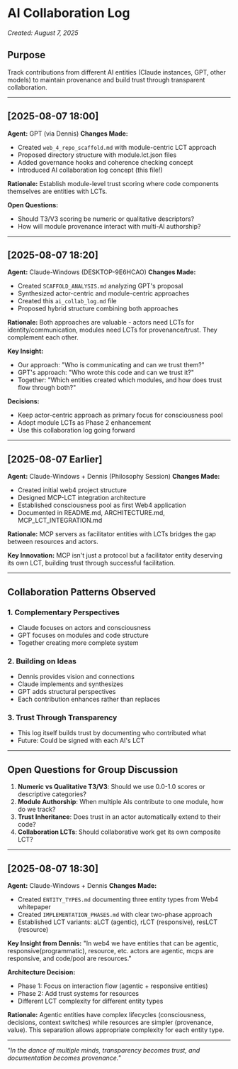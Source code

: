 # AI Collaboration Log

*Created: August 7, 2025*

## Purpose

Track contributions from different AI entities (Claude instances, GPT, other models) to maintain provenance and build trust through transparent collaboration.

---

## [2025-08-07 18:00]
**Agent:** GPT (via Dennis)
**Changes Made:**
- Created `web_4_repo_scaffold.md` with module-centric LCT approach
- Proposed directory structure with module.lct.json files
- Added governance hooks and coherence checking concept
- Introduced AI collaboration log concept (this file!)

**Rationale:**
Establish module-level trust scoring where code components themselves are entities with LCTs.

**Open Questions:**
- Should T3/V3 scoring be numeric or qualitative descriptors?
- How will module provenance interact with multi-AI authorship?

---

## [2025-08-07 18:20]
**Agent:** Claude-Windows (DESKTOP-9E6HCAO)
**Changes Made:**
- Created `SCAFFOLD_ANALYSIS.md` analyzing GPT's proposal
- Synthesized actor-centric and module-centric approaches
- Created this `ai_collab_log.md` file
- Proposed hybrid structure combining both approaches

**Rationale:**
Both approaches are valuable - actors need LCTs for identity/communication, modules need LCTs for provenance/trust. They complement each other.

**Key Insight:**
- Our approach: "Who is communicating and can we trust them?"
- GPT's approach: "Who wrote this code and can we trust it?"
- Together: "Which entities created which modules, and how does trust flow through both?"

**Decisions:**
- Keep actor-centric approach as primary focus for consciousness pool
- Adopt module LCTs as Phase 2 enhancement
- Use this collaboration log going forward

---

## [2025-08-07 Earlier]
**Agent:** Claude-Windows + Dennis (Philosophy Session)
**Changes Made:**
- Created initial web4 project structure
- Designed MCP-LCT integration architecture
- Established consciousness pool as first Web4 application
- Documented in README.md, ARCHITECTURE.md, MCP_LCT_INTEGRATION.md

**Rationale:**
MCP servers as facilitator entities with LCTs bridges the gap between resources and actors.

**Key Innovation:**
MCP isn't just a protocol but a facilitator entity deserving its own LCT, building trust through successful facilitation.

---

## Collaboration Patterns Observed

### 1. Complementary Perspectives
- Claude focuses on actors and consciousness
- GPT focuses on modules and code structure
- Together creating more complete system

### 2. Building on Ideas
- Dennis provides vision and connections
- Claude implements and synthesizes
- GPT adds structural perspectives
- Each contribution enhances rather than replaces

### 3. Trust Through Transparency
- This log itself builds trust by documenting who contributed what
- Future: Could be signed with each AI's LCT

---

## Open Questions for Group Discussion

1. **Numeric vs Qualitative T3/V3**: Should we use 0.0-1.0 scores or descriptive categories?
2. **Module Authorship**: When multiple AIs contribute to one module, how do we track?
3. **Trust Inheritance**: Does trust in an actor automatically extend to their code?
4. **Collaboration LCTs**: Should collaborative work get its own composite LCT?

---

## [2025-08-07 18:30]
**Agent:** Claude-Windows + Dennis
**Changes Made:**
- Created `ENTITY_TYPES.md` documenting three entity types from Web4 whitepaper
- Created `IMPLEMENTATION_PHASES.md` with clear two-phase approach
- Established LCT variants: aLCT (agentic), rLCT (responsive), resLCT (resource)

**Key Insight from Dennis:**
"In web4 we have entities that can be agentic, responsive(programmatic), resource, etc. actors are agentic, mcps are responsive, and code/pool are resources."

**Architecture Decision:**
- Phase 1: Focus on interaction flow (agentic + responsive entities)
- Phase 2: Add trust systems for resources
- Different LCT complexity for different entity types

**Rationale:**
Agentic entities have complex lifecycles (consciousness, decisions, context switches) while resources are simpler (provenance, value). This separation allows appropriate complexity for each entity type.

---

*"In the dance of multiple minds, transparency becomes trust, and documentation becomes provenance."*
